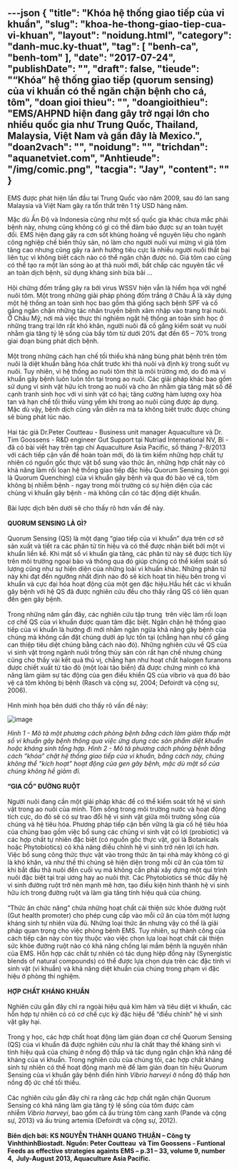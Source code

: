 ---json
{
    "title": "Khóa hệ thống giao tiếp của vi khuẩn",
    "slug": "khoa-he-thong-giao-tiep-cua-vi-khuan",
    "layout": "noidung.html",
    "category": "danh-muc.ky-thuat",
    "tag": [
        "benh-ca",
        "benh-tom"
    ],
    "date": "2017-07-24",
    "publishDate": "",
    "draft": false,
    "tieude": "“Khóa” hệ thống giao tiếp (quorum sensing) của vi khuẩn có thể ngăn chặn bệnh cho cá, tôm",
    "doan gioi thieu": "",
    "doangioithieu": "EMS/AHPND hiện đang gây trở ngại lớn cho nhiều quốc gia như Trung Quốc, Thailand, Malaysia, Việt Nam và gần đây là Mexico.",
    "doan2vach": "",
    "noidung": "",
    "trichdan": "aquanetviet.com",
    "Anhtieude": "/img/comic.png",
    "tacgia": "Jay",
    "__content__": ""
}
---
<p>EMS được ph&aacute;t hiện lần đầu tại Trung Quốc v&agrave;o năm 2009, sau đ&oacute; lan sang Malaysia v&agrave; Việt Nam g&acirc;y ra tổn thất tr&ecirc;n 1 tỷ USD h&agrave;ng năm.&nbsp;</p>

<p>Mặc d&ugrave; Ấn Độ v&agrave; Indonesia cũng như một số quốc gia kh&aacute;c chưa mắc phải bệnh n&agrave;y, nhưng cũng kh&ocirc;ng c&oacute; g&igrave; c&oacute; thể đảm bảo được sự an to&agrave;n tuyệt đối. EMS hiện đang g&acirc;y ra cơn sốt khủng hoảng về nguy&ecirc;n liệu cho ng&agrave;nh c&ocirc;ng nghiệp chế biến thủy sản, n&oacute; l&agrave;m cho người nu&ocirc;i vui mừng v&igrave; gi&aacute; t&ocirc;m tăng cao nhưng cũng g&acirc;y ra ảnh hưởng ti&ecirc;u cực l&agrave; nhiều người nu&ocirc;i thất bại li&ecirc;n tục v&igrave; kh&ocirc;ng biết c&aacute;ch n&agrave;o c&oacute; thể ngăn chặn được n&oacute;. Gi&aacute; t&ocirc;m cao cũng c&oacute; thể tạo ra một l&agrave;n s&oacute;ng &agrave;o ạt thả nu&ocirc;i mới, bất chấp c&aacute;c nguy&ecirc;n tắc về an to&agrave;n dịch bệnh, sử dụng kh&aacute;ng sinh bừa b&atilde;i &hellip;<br />
<br />
Hội chứng đốm trắng g&acirc;y ra bởi virus WSSV hiện vẫn l&agrave; hiểm họa với nghề nu&ocirc;i t&ocirc;m. Một trong những giải ph&aacute;p ph&ograve;ng đốm trắng ở Ch&acirc;u &Aacute; l&agrave; x&acirc;y dựng một hệ thống an to&agrave;n sinh học bao gồm thả giống sạch bệnh SPF v&agrave; cố gắng ngăn chặn những t&aacute;c nh&acirc;n truyền bệnh x&acirc;m nhập v&agrave;o trang trại nu&ocirc;i. Ở Ch&acirc;u Mỹ, nơi m&agrave; việc thực thi nghi&ecirc;m ngặt hệ thống an to&agrave;n sinh học ở những trang trại lớn rất kh&oacute; khăn, người nu&ocirc;i đ&atilde; cố gắng kiểm so&aacute;t vụ nu&ocirc;i nhằm gia tăng tỷ lệ sống của bầy t&ocirc;m từ dưới 20% đạt đến 65 &ndash; 70% trong giai đoạn b&ugrave;ng ph&aacute;t dịch bệnh.<br />
<br />
Một trong những c&aacute;ch hạn chế tối thiểu khả năng b&ugrave;ng ph&aacute;t bệnh tr&ecirc;n t&ocirc;m nu&ocirc;i l&agrave; diệt khuẩn bằng h&oacute;a chất trước khi thả nu&ocirc;i v&agrave; định kỳ trong suốt vụ nu&ocirc;i. Tuy nhi&ecirc;n, v&igrave; hệ thống ao nu&ocirc;i t&ocirc;m thịt l&agrave; m&ocirc;i trừờng mở, do đ&oacute; m&agrave; vi khuẩn g&acirc;y bệnh lu&ocirc;n lu&ocirc;n tồn tại trong ao nu&ocirc;i. C&aacute;c giải ph&aacute;p kh&aacute;c bao gồm sử dụng vi sinh vật hữu &iacute;ch trong ao nu&ocirc;i v&agrave; cho ăn nhằm gia tăng mật số để cạnh tranh sinh học với vi sinh vật c&oacute; hại; tăng cường h&agrave;m lượng oxy h&ograve;a tan v&agrave; hạn chế tối thiểu v&ugrave;ng yếm kh&iacute; trong ao nu&ocirc;i cũng được &aacute;p dụng. Mặc d&ugrave; vậy, bệnh dịch cũng vẫn diễn ra m&agrave; ta kh&ocirc;ng biết trước được ch&uacute;ng sẽ b&ugrave;ng ph&aacute;t l&uacute;c n&agrave;o.&nbsp;<br />
<br />
Hai t&aacute;c giả Dr.Peter Coutteau - Business unit manager Aquaculture v&agrave; Dr. Tim Goossens - R&amp;D engineer Gut Support tại Nutriad International NV, Bỉ - đ&atilde; c&oacute; b&agrave;i viết hay tr&ecirc;n tạp ch&iacute; Aquaculture Asia Pacific, số th&aacute;ng 7-8/2013 với c&aacute;ch tiếp cận vấn đề ho&agrave;n to&agrave;n mới, đ&oacute; l&agrave; t&igrave;m kiếm những hợp chất tự nhi&ecirc;n c&oacute; nguồn gốc thực vật bổ sung v&agrave;o thức ăn, những hợp chất n&agrave;y c&oacute; khả năng l&agrave;m rối loạn hệ thống giao tiếp đặc hiệu Quorum Sensing (c&ograve;n gọi l&agrave; Quorum Quenching) của vi khuẩn g&acirc;y bệnh v&agrave; qua đ&oacute; bảo vệ c&aacute;, t&ocirc;m kh&ocirc;ng bị nhiễm bệnh - ngay trong m&ocirc;i trường c&oacute; sự hiện diện của c&aacute;c chủng vi khuẩn g&acirc;y bệnh - m&agrave; kh&ocirc;ng cần c&oacute; t&aacute;c động diệt khuẩn.&nbsp;<br />
<br />
B&agrave;i lược dịch b&ecirc;n dưới sẽ cho thấy r&otilde; hơn vấn đề n&agrave;y.<br />
<br />
<strong>QUORUM SENSING L&Agrave; G&Igrave;?</strong><br />
<br />
Quorum Sensing (QS) l&agrave; một dạng &ldquo;giao tiếp của vi khuẩn&rdquo; dựa tr&ecirc;n cơ sở sản xuất v&agrave; tiết ra c&aacute;c ph&acirc;n tử t&iacute;n hiệu v&agrave; c&oacute; thể được nhận biết bởi một vi khuẩn liền kề. Khi mật số vi khuẩn gia tăng, c&aacute;c ph&acirc;n tử n&agrave;y sẽ được t&iacute;ch lũy tr&ecirc;n m&ocirc;i trường ngoại b&agrave;o v&agrave; th&ocirc;ng qua đ&oacute; gi&uacute;p ch&uacute;ng c&oacute; thể kiểm so&aacute;t số lượng cũng như sự hiện diện của những lo&agrave;i vi khuẩn kh&aacute;c. Những ph&acirc;n tử n&agrave;y khi đạt đến ngưỡng nhất định n&agrave;o đ&oacute; sẽ k&iacute;ch hoạt t&iacute;n hiệu b&ecirc;n trong vi khuẩn v&agrave; cực đại h&oacute;a hoạt động của một gen đặc hiệu.Hầu hết c&aacute;c vi khuẩn g&acirc;y bệnh với hệ QS đ&atilde; được nghi&ecirc;n cứu đều cho thấy rằng QS c&oacute; li&ecirc;n quan đến gen g&acirc;y bệnh.<br />
<br />
Trong những năm gần đ&acirc;y, c&aacute;c nghi&ecirc;n cứu tập trung &nbsp;tr&ecirc;n việc l&agrave;m rối loạn cơ chế QS của vi khuẩn được quan t&acirc;m đặc biệt. Ngăn chặn hệ thống giao tiếp của vi khuẩn l&agrave; hướng đi mới nhằm ngăn ngừa khả năng g&acirc;y bệnh của ch&uacute;ng m&agrave; kh&ocirc;ng cần đặt ch&uacute;ng dưới &aacute;p lực tồn tại (chẳng hạn như cố gắng can thiệp ti&ecirc;u diệt ch&uacute;ng bằng c&aacute;ch n&agrave;o đ&oacute;). Những nghi&ecirc;n cứu về QS của vi sinh vật trong ng&agrave;nh nu&ocirc;i trồng thủy sản c&ograve;n rất hạn chế nhưng ch&uacute;ng cũng cho thấy v&agrave;i kết quả th&uacute; vị, chẳng hạn như hoạt chất halogen furanons được chiết xuất từ tảo đỏ (một lo&agrave;i tảo biển) đ&atilde; được chứng minh c&oacute; khả năng l&agrave;m giảm sự t&aacute;c động của gen điều khiển QS của vibrio v&agrave; qua đ&oacute; bảo vệ c&aacute; t&ocirc;m kh&ocirc;ng bị bệnh (Rasch v&agrave; cộng sự, 2004; Defoirdt v&agrave; cộng sự, 2006).&nbsp;<br />
<br />
H&igrave;nh minh họa b&ecirc;n dưới cho thấy r&otilde; vấn đề n&agrave;y:</p>

<p><img alt="image" src="http://68.media.tumblr.com/d5c8c726d22212fd6697696322601127/tumblr_inline_o2rsa3nbST1txo3bl_1280.png" /></p>

<p><em>H&igrave;nh 1 - M&ocirc; tả một phương c&aacute;ch ph&ograve;ng bệnh bằng c&aacute;ch l&agrave;m giảm thấp mật số vi khuẩn g&acirc;y bệnh th&ocirc;ng qua việc ứng dụng c&aacute;c sản phẩm diệt khuẩn hoặc kh&aacute;ng sinh tổng hợp.&nbsp;</em><em>H&igrave;nh 2 - M&ocirc; tả phương c&aacute;ch ph&ograve;ng bệnh bằng c&aacute;ch &ldquo;kh&oacute;a&rdquo; chặt hệ thống giao tiếp của vi khuẩn, bằng c&aacute;ch n&agrave;y, ch&uacute;ng kh&ocirc;ng thể &ldquo;k&iacute;ch hoạt&rdquo; hoạt động của gen g&acirc;y bệnh, mặc d&ugrave; mật số của ch&uacute;ng kh&ocirc;ng hề giảm đi.</em><br />
<br />
<strong>&ldquo;GIA CỐ&rdquo; ĐƯỜNG RUỘT</strong><br />
<br />
Người nu&ocirc;i đang cần một giải ph&aacute;p kh&aacute;c để c&oacute; thể kiểm so&aacute;t tốt hệ vi sinh vật trong ao nu&ocirc;i của m&igrave;nh. T&ocirc;m sống trong m&ocirc;i trường nước v&agrave; hoạt động t&iacute;ch cực, do đ&oacute; sẽ c&oacute; sự trao đổi hệ vi sinh vật giữa m&ocirc;i trường sống của ch&uacute;ng v&agrave; hệ ti&ecirc;u h&oacute;a. Phương ph&aacute;p tiếp cận bền vững l&agrave; gia cố hệ ti&ecirc;u h&oacute;a của ch&uacute;ng bao gồm việc bổ sung c&aacute;c chủng vi sinh vật c&oacute; lợi (probiotic) v&agrave; c&aacute;c hợp chất tự nhi&ecirc;n đặc biệt (c&oacute; nguồn gốc thực vật, gọi l&agrave; Botanicals hoặc Phytobiotics) c&oacute; khả năng điều chỉnh hệ vi sinh trở n&ecirc;n lợi &iacute;ch hơn. Việc bổ sung c&ocirc;ng thức thực vật v&agrave;o trong thức ăn tại nh&agrave; m&aacute;y kh&ocirc;ng c&oacute; g&igrave; l&agrave; kh&oacute; khăn, v&agrave; như thế th&igrave; ch&uacute;ng sẽ hiện diện trong mỗi cữ ăn của t&ocirc;m từ khi bắt đầu thả nu&ocirc;i đến cuối vụ m&agrave; kh&ocirc;ng cần phải x&acirc;y dựng một qui tr&igrave;nh nu&ocirc;i đặc biệt tại trại ương hay ao nu&ocirc;i thịt. C&aacute;c Phytobiotics sẽ th&uacute;c đẩy hệ vi sinh đường ruột trở n&ecirc;n mạnh mẽ hơn, tạo điều kiện h&igrave;nh th&agrave;nh hệ vi sinh hữu &iacute;ch trong đường ruột v&agrave; l&agrave;m gia tăng t&iacute;nh hiệu quả của ch&uacute;ng.<br />
<br />
&ldquo;Thức ăn chức năng&rdquo; chứa những hoạt chất cải thiện sức khỏe đường ruột (Gut health promoter) cho ph&eacute;p cung cấp v&agrave;o mỗi cữ ăn của t&ocirc;m một lượng kh&aacute;ng sinh tự nhi&ecirc;n vừa đủ. Những loại thức ăn nhưng vậy c&oacute; thể l&agrave; giải ph&aacute;p quan trọng cho việc ph&ograve;ng bệnh EMS. Tuy nhi&ecirc;n, sự th&agrave;nh c&ocirc;ng của c&aacute;ch tiếp cận n&agrave;y c&ograve;n t&ugrave;y thuộc v&agrave;o việc chọn lựa loại hoạt chất cải thiện sức khỏe đường ruột n&agrave;o c&oacute; khả năng chống lại mầm bệnh l&agrave; nguy&ecirc;n nh&acirc;n của EMS. Hỗn hợp c&aacute;c chất tự nhi&ecirc;n c&oacute; t&aacute;c dụng hiệp đồng n&agrave;y (Synergistic blends of natural compounds) c&oacute; thể được lựa chọn dựa tr&ecirc;n c&aacute;c đặc t&iacute;nh vi sinh vật (vi khuẩn) v&agrave; khả năng diệt khuẩn của ch&uacute;ng trong phạm vi đặc hiệu ở ph&ograve;ng th&iacute; nghiệm.<br />
<br />
<strong>HỢP CHẤT KH&Aacute;NG KHUẨN</strong><br />
<br />
Nghi&ecirc;n cứu gần đ&acirc;y chỉ ra ngo&agrave;i hiệu quả k&igrave;m h&atilde;m v&agrave; ti&ecirc;u diệt vi khuẩn, c&aacute;c hỗn hợp tự nhi&ecirc;n c&oacute; c&oacute; cơ chế cực kỳ đặc hiệu để &ldquo;điều chỉnh&rdquo; hệ vi sinh vật g&acirc;y hại.<br />
<br />
Trong y học, c&aacute;c hợp chất hoạt động l&agrave;m gi&aacute;n đoạn cơ chế Quorum Sensing (QS) của vi khuẩn đ&atilde; được nghi&ecirc;n cứu như l&agrave; chất thay thế kh&aacute;ng sinh v&igrave; t&iacute;nh hiệu quả của ch&uacute;ng ở nồng độ thấp v&agrave; t&aacute;c dụng ngăn chặn khả năng đề kh&aacute;ng của vi khuẩn. Trong nghi&ecirc;n cứu của ch&uacute;ng t&ocirc;i, c&aacute;c hợp chất kh&aacute;ng sinh tự nhi&ecirc;n c&oacute; thể hoạt động mạnh mẽ để l&agrave;m gi&aacute;n đoạn t&iacute;n hiệu Quorum Sensing của vi khuẩn g&acirc;y bệnh điển h&igrave;nh&nbsp;<em>Vibrio harveyi</em>&nbsp;ở nồng độ thấp hơn nồng độ ức chế tối thiểu.<br />
<br />
C&aacute;c nghi&ecirc;n cứu gần đ&acirc;y chỉ ra rằng c&aacute;c hợp chất ngăn chặn Quorum Sensing c&oacute; khả năng l&agrave;m gia tăng tỷ lệ sống của t&ocirc;m được cảm nhiễm&nbsp;<em>Vibrio harveyi</em>, bao gồm cả ấu tr&ugrave;ng t&ocirc;m c&agrave;ng xanh (Pande v&agrave; cộng sự, 2013) v&agrave; ấu tr&ugrave;ng artemia (Defoirdt v&agrave; cộng sự, 2012).<br />
<br />
<strong>Bi&ecirc;n dịch bởi: KS NGUYỄN TH&Agrave;NH QUANG THUẬN &ndash; C&ocirc;ng ty VinhthinhBiostadt.&nbsp;Nguồn: Peter Coutteau &nbsp;v&agrave; Tim Goossens - Funtional Feeds as effective strategies againts EMS &ndash; p.31 &ndash; 33, volume 9, number 4, &nbsp;July-August 2013, Aquaculture Asia Pacific.&nbsp;</strong></p>
